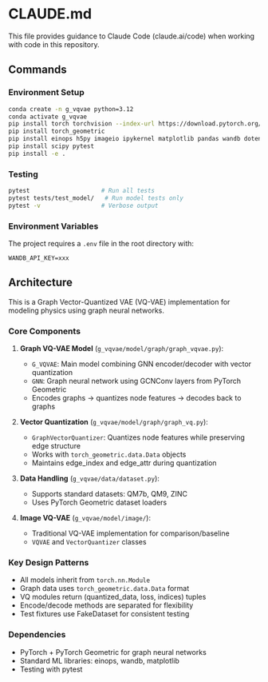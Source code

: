 # CLAUDE.md

This file provides guidance to Claude Code (claude.ai/code) when working with code in this repository.

## Commands

### Environment Setup
```bash
conda create -n g_vqvae python=3.12
conda activate g_vqvae
pip install torch torchvision --index-url https://download.pytorch.org/whl/cu128
pip install torch_geometric
pip install einops h5py imageio ipykernel matplotlib pandas wandb dotenv prodigyopt
pip install scipy pytest
pip install -e .
```

### Testing
```bash
pytest                    # Run all tests
pytest tests/test_model/   # Run model tests only
pytest -v                 # Verbose output
```

### Environment Variables
The project requires a `.env` file in the root directory with:
```
WANDB_API_KEY=xxx
```

## Architecture

This is a Graph Vector-Quantized VAE (VQ-VAE) implementation for modeling physics using graph neural networks.

### Core Components

1. **Graph VQ-VAE Model** (`g_vqvae/model/graph/graph_vqvae.py`):
   - `G_VQVAE`: Main model combining GNN encoder/decoder with vector quantization
   - `GNN`: Graph neural network using GCNConv layers from PyTorch Geometric
   - Encodes graphs → quantizes node features → decodes back to graphs

2. **Vector Quantization** (`g_vqvae/model/graph/graph_vq.py`):
   - `GraphVectorQuantizer`: Quantizes node features while preserving edge structure
   - Works with `torch_geometric.data.Data` objects
   - Maintains edge_index and edge_attr during quantization

3. **Data Handling** (`g_vqvae/data/dataset.py`):
   - Supports standard datasets: QM7b, QM9, ZINC
   - Uses PyTorch Geometric dataset loaders

4. **Image VQ-VAE** (`g_vqvae/model/image/`):
   - Traditional VQ-VAE implementation for comparison/baseline
   - `VQVAE` and `VectorQuantizer` classes

### Key Design Patterns

- All models inherit from `torch.nn.Module`
- Graph data uses `torch_geometric.data.Data` format
- VQ modules return (quantized_data, loss, indices) tuples
- Encode/decode methods are separated for flexibility
- Test fixtures use FakeDataset for consistent testing

### Dependencies

- PyTorch + PyTorch Geometric for graph neural networks
- Standard ML libraries: einops, wandb, matplotlib
- Testing with pytest
